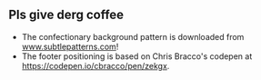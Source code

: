 ## Pls give derg coffee
- The confectionary background pattern is downloaded from www.subtlepatterns.com! 
- The footer positioning is based on Chris Bracco's codepen at https://codepen.io/cbracco/pen/zekgx.

 
 